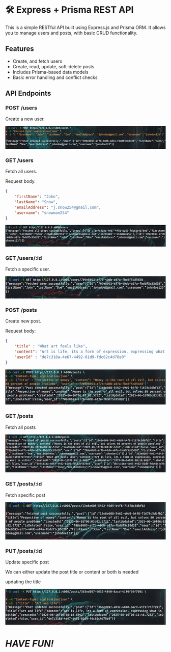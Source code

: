 # 🛠️ Express + Prisma REST API
This is a simple RESTful API built using Express.js and Prisma ORM. It allows you to manage users and posts, with basic CRUD functionality.

##  Features
- Create, and fetch users
- Create, read, update, soft-delete posts
- Includes Prisma-based data models
- Basic error handling and conflict checks

## API Endpoints

### POST /users

Create a new user.

![](./images/post-user.png)

### GET /users
Fetch all users.

Request body.

```json
{   
    "firstName": "John", 
    "lastName": "Snow", 
    "emailAddress": "j.snow254@gmail.com",
    "username": "snowman254"
}
```

![](./images/fetch-all-users.png)

### GET /users/:id
Fetch a specific user.

![](./images/fetch-specific-user.png)

### POST /posts
Create new post.

Request body: 

```json
{ 
    "title" : "What art feels like", 
    "content": "Art is life, its a form of expression, expressing what is within", 
    "userId" : "de7c318a-4e67-4492-81d9-fdc62c4d78e0"
}
```
![](./images/create-post.png)

### GET /posts
Fetch all posts

![](./images/fetch-all-posts.png)

### GET /posts/:id
Fetch specific post

![](./images/fetch-specific-post.png)

### PUT /posts/:id
Update specific post

We can either update the post title or content or both is needed

updating the title

![](./images/update-post.png)

# **_HAVE FUN!_**